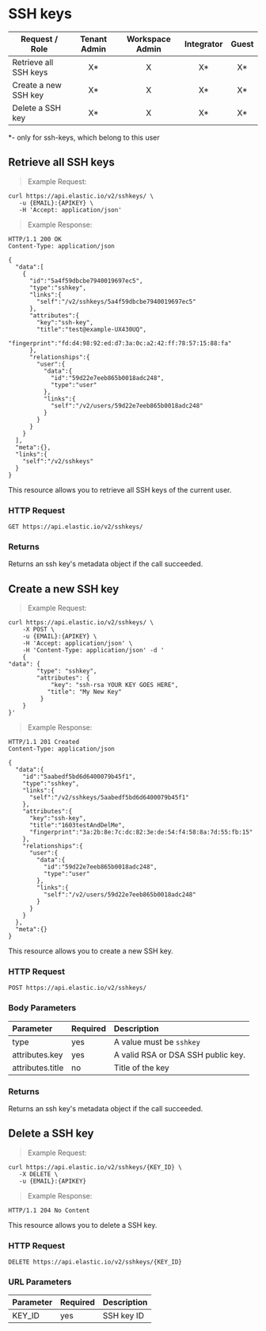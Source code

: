 # SSH keys

Request / Role| Tenant Admin | Workspace Admin | Integrator | Guest
---------- | :---------:| :------------:| :-----------:| :----------:
Retrieve all SSH keys|X*|X|X*|X*|
Create a new SSH key|X*|X|X*|X*|
Delete a SSH key|X*|X|X*|X*|

*- only for ssh-keys, which belong to this user

## Retrieve all SSH keys

> Example Request:


```shell
curl https://api.elastic.io/v2/sshkeys/ \
   -u {EMAIL}:{APIKEY} \
   -H 'Accept: application/json'
```


> Example Response:

```http
HTTP/1.1 200 OK
Content-Type: application/json

{
  "data":[
    {
      "id":"5a4f59dbcbe7940019697ec5",
      "type":"sshkey",
      "links":{
        "self":"/v2/sshkeys/5a4f59dbcbe7940019697ec5"
      },
      "attributes":{
        "key":"ssh-key",
        "title":"test@example-UX430UQ",
        "fingerprint":"fd:d4:98:92:ed:d7:3a:0c:a2:42:ff:78:57:15:88:fa"
      },
      "relationships":{
        "user":{
          "data":{
            "id":"59d22e7eeb865b0018adc248",
            "type":"user"
          },
          "links":{
            "self":"/v2/users/59d22e7eeb865b0018adc248"
          }
        }
      }
    }
  ],
  "meta":{},
  "links":{
    "self":"/v2/sshkeys"
  }
}
```

This resource allows you to retrieve all SSH keys of the current user.

### HTTP Request
`GET https://api.elastic.io/v2/sshkeys/`


### Returns
Returns an ssh key's metadata object if the call succeeded.















## Create a new SSH key

> Example Request:


```shell
curl https://api.elastic.io/v2/sshkeys/ \
    -X POST \
    -u {EMAIL}:{APIKEY} \
    -H 'Accept: application/json' \
    -H 'Content-Type: application/json' -d '
    {
"data": {
        "type": "sshkey",
        "attributes": {
            "key": "ssh-rsa YOUR KEY GOES HERE",
           "title": "My New Key"
         }
    }
}'
```


> Example Response:

```http
HTTP/1.1 201 Created
Content-Type: application/json

{
  "data":{
    "id":"5aabedf5bd6d6400079b45f1",
    "type":"sshkey",
    "links":{
      "self":"/v2/sshkeys/5aabedf5bd6d6400079b45f1"
    },
    "attributes":{
      "key":"ssh-key",
      "title":"1603testAndDelMe",
      "fingerprint":"3a:2b:8e:7c:dc:82:3e:de:54:f4:58:8a:7d:55:fb:15"
    },
    "relationships":{
      "user":{
        "data":{
          "id":"59d22e7eeb865b0018adc248",
          "type":"user"
        },
        "links":{
          "self":"/v2/users/59d22e7eeb865b0018adc248"
        }
      }
    }
  },
  "meta":{}
}
```

This resource allows you to create a new SSH key.

### HTTP Request
`POST https://api.elastic.io/v2/sshkeys/`


### Body Parameters

| Parameter | Required | Description |
| :--- | :--- | :--- |
| type | yes | A value must be ``sshkey`` |
| attributes.key | yes | A valid RSA or DSA SSH public key. |
| attributes.title | no | Title of the key |


### Returns
Returns an ssh key's metadata object if the call succeeded.

















## Delete a SSH key
> Example Request:


```shell
curl https://api.elastic.io/v2/sshkeys/{KEY_ID} \
   -X DELETE \
   -u {EMAIL}:{APIKEY}
```


> Example Response:

```http
HTTP/1.1 204 No Content
```

This resource allows you to delete a SSH key.

### HTTP Request
`DELETE https://api.elastic.io/v2/sshkeys/{KEY_ID}`


### URL Parameters

| Parameter | Required | Description |
| :--- | :--- | :--- |
| KEY_ID | yes | SSH key ID |
